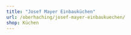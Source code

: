 ```yaml
---
title: "Josef Mayer Einbauküchen"
url: /oberhaching/josef-mayer-einbaukuechen/
shop: Küchen
---
```

